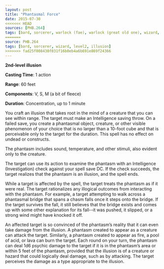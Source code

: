 ```yaml
---
layout: post
title: "Phantasmal Force"
date: 2015-07-30
<<<<<<< HEAD
sources: [PHB.264]
tags: [bard, sorcerer, warlock (fae), warlock (great old one), wizard, level2, illusion]
=======
source: PHB.264
tags: [bard, sorcerer, wizard, level2, illusion]
>>>>>>> fad25f008430f031f16b0eb4a6b691e869f24366
---
```


**2nd-level illusion**

**Casting Time**: 1 action

**Range**: 60 feet

**Components**: V, S, M (a bit of fleece)

**Duration**: Concentration, up to 1 minute

You craft an illusion that takes root in the mind of a creature that you can see within range. The target must make an Intelligence saving throw. On a failed save, you create a phantasmal object, creature, or other visible phenomenon of your choice that is no larger than a 10-foot cube and that is perceivable only to the target for the duration. This spell has no effect on undead or constructs.

The phantasm includes sound, temperature, and other stimuli, also evident only to the creature.

The target can use its action to examine the phantasm with an Intelligence (Investigation) check against your spell save DC. If the check succeeds, the target realizes that the phantasm is an illusion, and the spell ends.

While a target is affected by the spell, the target treats the phantasm as if it were real. The target rationalizes any illogical outcomes from interacting with the phantasm. For example, a target attempting to walk across a phantasmal bridge that spans a chasm falls once it steps onto the bridge. If the target survives the fall, it still believes that the bridge exists and comes up with some other explanation for its fall--it was pushed, it slipped, or a strong wind might have knocked it off.

An affected target is so convinced of the phantasm’s reality that it can even take damage from the illusion. A phantasm created to appear as a creature can attack the target. Similarly, a phantasm created to appear as fire, a pool of acid, or lava can burn the target. Each round on your turn, the phantasm can deal 1d6 psychic damage to the target if it is in the phantasm’s area or within 5 feet of the phantasm, provided that the illusion is of a creature or hazard that could logically deal damage, such as by attacking. The target perceives the damage as a type appropriate to the illusion.
